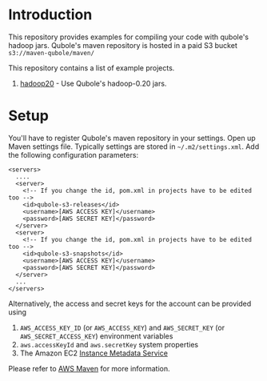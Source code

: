 # Introduction
This repository provides examples for compiling your code with qubole's hadoop jars. Qubole's maven repository is hosted in a paid S3 bucket `s3://maven-qubole/maven/`

This repository contains a list of example projects.

1. [hadoop20](haoop20/) - Use Qubole's hadoop-0.20 jars.

# Setup

You'll have to register Qubole's maven repository in your settings. Open up Maven settings file. Typically settings are stored in `~/.m2/settings.xml`. Add the following configuration parameters:


    <servers>
      ....
      <server>
        <!-- If you change the id, pom.xml in projects have to be edited too -->
        <id>qubole-s3-releases</id>
        <username>[AWS ACCESS KEY]</username>
        <password>[AWS SECRET KEY]</password>
      </server>
      <server>
        <!-- If you change the id, pom.xml in projects have to be edited too -->
        <id>qubole-s3-snapshots</id>
        <username>[AWS ACCESS KEY]</username>
        <password>[AWS SECRET KEY]</password>
      </server>
      ...
    </servers>
    
Alternatively, the access and secret keys for the account can be provided using

1. `AWS_ACCESS_KEY_ID` (or `AWS_ACCESS_KEY`) and `AWS_SECRET_KEY` (or `AWS_SECRET_ACCESS_KEY`) environment variables
2. `aws.accessKeyId` and `aws.secretKey` system properties
3. The Amazon EC2 [Instance Metadata Service](  http://docs.aws.amazon.com/AWSJavaSDK/latest/javadoc/com/amazonaws/auth/InstanceProfileCredentialsProvider.html)

Please refer to [AWS Maven](https://github.com/spring-projects/aws-maven) for more information. 

